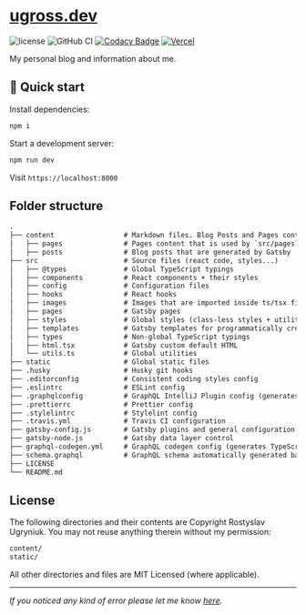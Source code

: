 # [ugross.dev](https://ugross.dev)

![license](https://img.shields.io/github/license/ugross/ugross.dev)
![GitHub CI](https://github.com/ugross/ugross.dev/actions/workflows/build.yml/badge.svg)
[![Codacy Badge](https://api.codacy.com/project/badge/Grade/9ac535ad84b14490a3719360dd41fa20)](https://www.codacy.com/app/ugr.ross/ugross.dev?utm_source=github.com&utm_medium=referral&utm_content=UgRoss/ugross.dev&utm_campaign=Badge_Grade)
[![Vercel](https://therealsujitk-vercel-badge.vercel.app/?app=ugross-dev)](https://ugross.dev)

My personal blog and information about me.

## 🚀 Quick start

Install dependencies:

```bash
npm i
```

Start a development server:

```bash
npm run dev
```

Visit `https://localhost:8000`

## Folder structure

```txt
.
├── content                 # Markdown files. Blog Posts and Pages content
│   ├── pages               # Pages content that is used by `src/pages`
│   ├── posts               # Blog posts that are generated by Gatsby
├── src                     # Source files (react code, styles...)
│   ├── @types              # Global TypeScript typings
│   ├── components          # React components + their styles
│   ├── config              # Configuration files
│   ├── hooks               # React hooks
│   ├── images              # Images that are imported inside ts/tsx files
│   ├── pages               # Gatsby pages
│   ├── styles              # Global styles (class-less styles + utilities)
│   ├── templates           # Gatsby templates for programmatically creating pages
│   ├── types               # Non-global TypeScript typings
│   ├── html.tsx            # Gatsby custom default HTML
│   └── utils.ts            # Global utilities
├── static                  # Global static files
├── .husky                  # Husky git hooks
├── .editorconfig           # Consistent coding styles config
├── .eslintrc               # ESLint config
├── .graphqlconfig          # GraphQL IntelliJ Plugin config (generates schema.graphql)
├── .prettierrc             # Prettier config
├── .stylelintrc            # Stylelint config
├── .travis.yml             # Travis CI configuration
├── gatsby-config.js        # Gatsby plugins and general configuration
├── gatsby-node.js          # Gatsby data layer control
├── graphql-codegen.yml     # GraphQL codegen config (generates TypeScript typings for GraphQL operations)
├── schema.graphql          # GraphQL schema automatically generated based on .graphqlconfig
├── LICENSE
└── README.md
```

## License

The following directories and their contents are Copyright Rostyslav Ugryniuk. You may not reuse anything therein without my permission:

```bash
content/
static/
```

All other directories and files are MIT Licensed (where applicable).

---

_If you noticed any kind of error please let me know [here](https://github.com/UgRoss/ugross.space/issues/new)._
